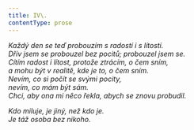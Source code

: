 ```yaml
---
title: IV\.
contentType: prose
---
```


<section>

_Každý den se teď probouzím s radostí i s lítostí.  
Dřív jsem se probouzel bez pocitů; probouzel jsem se.  
Cítím radost i lítost, protože ztrácím, o čem sním,  
a mohu být v realitě, kde je to, o čem sním.  
Nevím, co si počít se svými pocity,  
nevím, co mám být sám.  
Chci, aby ona mi něco řekla, abych se znovu probudil._

</section>

<section>

_Kdo miluje, je jiný, než kdo je.  
Je táž osoba bez nikoho._

</section>
